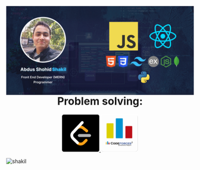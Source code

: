 <img align="left" src="https://raw.githubusercontent.com/developerHub01/developerHub01/main/assets/banner.jpg" alt="shakil" />

<center>

# Problem solving:
</center>
<center align="center">
<a target="_blank" href="https://leetcode.com/shakil102043/">
<img src="https://raw.githubusercontent.com/developerHub01/developerHub01/main/assets/leetcode.png" width="100"/>
</a>
<span width="50"></span>
<a target="_blank" href="https://codeforces.com/profile/abdusShohidShakil">
<img src="https://raw.githubusercontent.com/developerHub01/developerHub01/main/assets/codeforces.png" width="100"/>
</center>

<p><img align="left" src="https://github-readme-stats.vercel.app/api/top-langs?username=developerHub01&show_icons=true&locale=en&layout=compact" alt="shakil" /></p>
